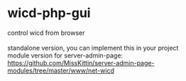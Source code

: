 # wicd-php-gui
control wicd from browser<br><br>
standalone version, you can implement this in your project<br>
module version for server-admin-page: https://github.com/MissKittin/server-admin-page-modules/tree/master/www/net-wicd
